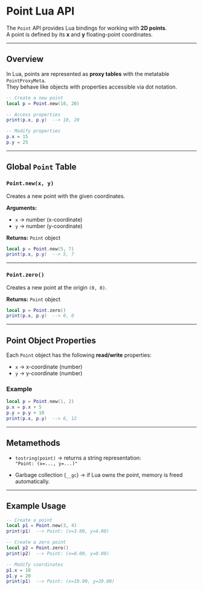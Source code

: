 # Point Lua API

The `Point` API provides Lua bindings for working with **2D points**.  
A point is defined by its **x** and **y** floating-point coordinates.

---

## Overview

In Lua, points are represented as **proxy tables** with the metatable `PointProxyMeta`.  
They behave like objects with properties accessible via dot notation.

```lua
-- Create a new point
local p = Point.new(10, 20)

-- Access properties
print(p.x, p.y)  --> 10, 20

-- Modify properties
p.x = 15
p.y = 25
```

---

## Global `Point` Table

### `Point.new(x, y)`
Creates a new point with the given coordinates.  

**Arguments:**
- `x` → number (x-coordinate)  
- `y` → number (y-coordinate)  

**Returns:** `Point` object  

```lua
local p = Point.new(5, 7)
print(p.x, p.y)  --> 5, 7
```

---

### `Point.zero()`
Creates a new point at the origin `(0, 0)`.  

**Returns:** `Point` object  

```lua
local p = Point.zero()
print(p.x, p.y)  --> 0, 0
```

---

## Point Object Properties

Each `Point` object has the following **read/write** properties:

- `x` → x-coordinate (number)  
- `y` → y-coordinate (number)  

### Example

```lua
local p = Point.new(1, 2)
p.x = p.x + 5
p.y = p.y + 10
print(p.x, p.y)  --> 6, 12
```

---

## Metamethods

- `tostring(point)` → returns a string representation:  
  `"Point: (x=..., y=...)"`  

- Garbage collection (`__gc`) → if Lua owns the point, memory is freed automatically.  

---

## Example Usage

```lua
-- Create a point
local p1 = Point.new(3, 4)
print(p1)  --> Point: (x=3.00, y=4.00)

-- Create a zero point
local p2 = Point.zero()
print(p2)  --> Point: (x=0.00, y=0.00)

-- Modify coordinates
p1.x = 10
p1.y = 20
print(p1)  --> Point: (x=10.00, y=20.00)
```

